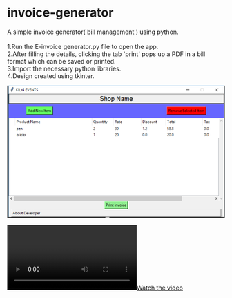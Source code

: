 # invoice-generator

A simple invoice generator( bill management ) using python.</br></br>
1.Run the E-invoice generator.py file to open the app.</br>
2.After filling the details, clicking the tab 'print' pops up a PDF in a bill format which can be saved or printed.</br>
3.Import the necessary python libraries.</br>
4.Design created using tkinter.</br>

![Image of app](https://github.com/adithyaharish/invoice-generator/blob/master/images/Capture.PNG)

[![Watch the video](https://github.com/adithyaharish/invoice-generator/blob/master/invoice%20generator.mp4)](https://github.com/adithyaharish/invoice-generator/blob/master/invoice%20generator.mp4)
